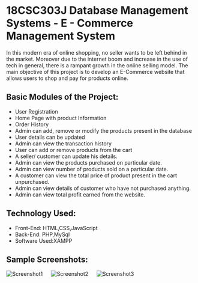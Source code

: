 # 18CSC303J Database Management Systems - E - Commerce Management System

In this modern era of online shopping, no seller wants to be left behind in the market. Moreover due to the internet boom and increase in the use of tech in general, there is a rampant growth in the online selling model.
The main objective of this project is to develop an E-Commerce website that allows users to shop and pay for products online.

## Basic Modules of the Project:

- User Registration
- Home Page with product Information
- Order History
- Admin can add, remove or modify the products present in the database
- User details can be updated
- Admin can view the transaction history
- User can add or remove products from the cart
- A seller/ customer can update his details.
- Admin can view the products purchased on particular date.
- Admin can view number of products sold on a particular date.
- A customer can view the total price of product present in the cart unpurchased.
- Admin can view details of customer who have not purchased anything.
- Admin can view total profit earned from the website.

## Technology Used:

- Front-End: HTML,CSS,JavaScript
- Back-End: PHP,MySql
- Software Used:XAMPP

## Sample Screenshots:

![Screenshot1](https://user-images.githubusercontent.com/91780929/167524458-5434c88b-3533-4e86-9526-ccc2ff0ba2c1.jpg)
&emsp;
![Screenshot2](https://user-images.githubusercontent.com/91780929/167524480-9496417c-00cc-4736-9434-952fe062595e.jpg)
&emsp;
![Screenshot3](https://user-images.githubusercontent.com/91780929/167524530-77b0fd4d-4ed9-423d-8867-80cdee8fafbf.jpg)
